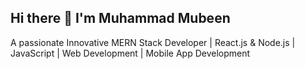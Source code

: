 ## Hi there 👋 I'm  Muhammad Mubeen

A passionate Innovative MERN Stack Developer | React.js & Node.js | JavaScript | Web Development | Mobile App Development

<!--
**mubeengulzar/mubeengulzar** is a ✨ _special_ ✨ repository because its `README.md` (this file) appears on your GitHub profile.

Here are some ideas to get you started:

- 🔭 I’m currently working as a Freelancer And Creating Clients Projects
- 🌱 I’m currently learning  on Udemy NodeJS Certification. 
- 👯 I’m looking to collaborate on  TechAndThoughtsinc
- 🤔 I’m looking for help with ...
- 💬 Ask me about the MERN Stack 
- 📫 How to reach me: mubeengulzar756@gmail.com
- 😄 Pronouns: ...
- ⚡ Fun fact: Funny
-->
